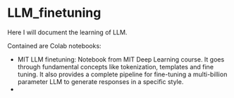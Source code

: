 # LLM_finetuning

Here I will document the learning of LLM.

Contained are Colab notebooks:
* MIT LLM finetuning: Notebook from MIT Deep Learning course. It goes through fundamental concepts like tokenization, templates and fine tuning. It also provides a complete pipeline for fine-tuning a multi-billion parameter LLM to generate responses in a specific style.
*  

